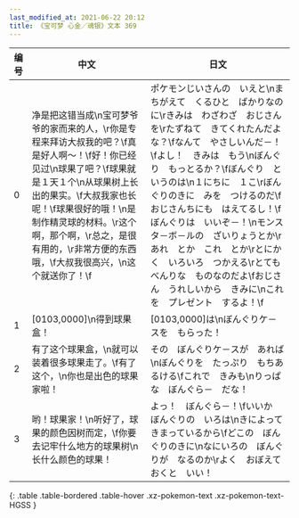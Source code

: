 ```yaml
---
last_modified_at: 2021-06-22 20:12
title: 《宝可梦 心金／魂银》文本 369
---
```

| 编号 | 中文 | 日文 |
| ---- | ---- | ---- |
| 0 | 净是把这错当成\n宝可梦爷爷的家而来的人，\r你是专程来拜访大叔我的吧？\f真是好人啊～！\f好！你已经见过\n球果了吧？\f球果就是１天１个\n从球果树上长出的果实。\f大叔我家也长呢！\f球果很好的哦！\n是制作精灵球的材料。\r这个啊，那个啊，\r总之，是很有用的，\r非常方便的东西哦，\f大叔我很高兴，\n这个就送你了！\f | ポケモンじいさんの　いえと\nまちがえて　くるひと　ばかりなのに\rきみは　わざわざ　おじさんを\rたずねて　きてくれたんだよな？\fなんて　やさしいんだ－！\fよし！　きみは　もう\nぼんぐり　もっとるか？\fぼんぐり　というのは\n１にちに　１こ\rぼんぐりのきに　みを　つけるのだ\fおじさんちにも　はえてるし！\fぼんぐりは　いいぞ－！\nモンスタ－ボ－ルの　ざいりょうとか\rあれ　とか　これ　とか\rとにかく　いろいろ　つかえる\rとても　べんりな　ものなのだよ\fおじさん　うれしいから　きみに\nこれを　プレゼント　するよ！\f |
| 1 | [0103,0000]\n得到球果盒！ | [0103,0000]は\nぼんぐりケ－スを　もらった！ |
| 2 | 有了这个球果盒，\n就可以装着很多球果走了。\f有了这个，\n你也是出色的球果家啦！ | その　ぼんぐりケ－スが　あれば\nぼんぐりを　たっぷり　もちあるける\fこれで　きみも\nりっぱな　ぼんぐら－　だな！ |
| 3 | 哟！球果家！\n听好了，球果的颜色因树而定，\f你要去记牢什么地方的球果树\n长什么颜色的球果！ | よっ！　ぼんぐら－！\fいいか　ぼんぐりの　いろは\nきによって　きまっているから\fどこの　ぼんぐりのきに\nなにいろの　ぼんぐりが　なるのか\rよく　おぼえておくと　いい！ |
{: .table .table-bordered .table-hover .xz-pokemon-text .xz-pokemon-text-HGSS }